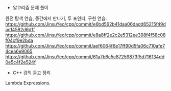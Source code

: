 - 알고리즘 문제 풀이

완전 탐색 연습, 중간에서 만나기, 투 포인터, 구현 연습.  
https://github.com/JinsuYeo/cpp/commit/e6bd562b41daa06dadd65215f49dac14582d6d1f  
https://github.com/JinsuYeo/cpp/commit/e8a8ff2e2c2e5312ee398f4f58c08f04cf9e2bda  
https://github.com/JinsuYeo/cpp/commit/aef6064f6e17ff90d5fa06c710afe74cea6e9065  
https://github.com/JinsuYeo/cpp/commit/61a7b6c5c87259873f5d716134dd0e5c4f2e524f

- C++ 강의 듣고 정리

Lambda Expressions.
